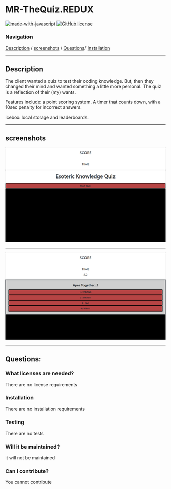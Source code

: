 # **MR-TheQuiz.REDUX**


[![made-with-javascript](https://img.shields.io/badge/Made%20with-JavaScript-1f425f.svg)](https://www.javascript.com)   [![GitHub license](https://img.shields.io/github/license/Naereen/StrapDown.js.svg)](https://github.com/Naereen/StrapDown.js/blob/master/LICENSE)

### **Navigation**

[Description](#description) / [screenshots](#screenshots) / [Questions](#questions)/ [Installation](#installation)




-------

## **Description** 
The client wanted a quiz to test their coding knowledge. But, then they changed their mind and wanted something a little more personal. The quiz is a reflection of their (my) wants. 

Features include: a point scoring system. A timer that counts down, with a 10sec penalty for incorrect answers. 

icebox: local storage and leaderboards.

--------

## **screenshots**
![pictures of landingpage](REFs/landing.jpg)

-----------

![pictures of quetions](REFs/questions.jpg)


---------


## **Questions:**

### **What licenses are needed?**
There are no license requirements


### **Installation**
There are no installation requirements


### **Testing** 
There are no tests

### **Will it be maintained?** 
it will not be maintained

### **Can I contribute?** 
You cannot contribute



